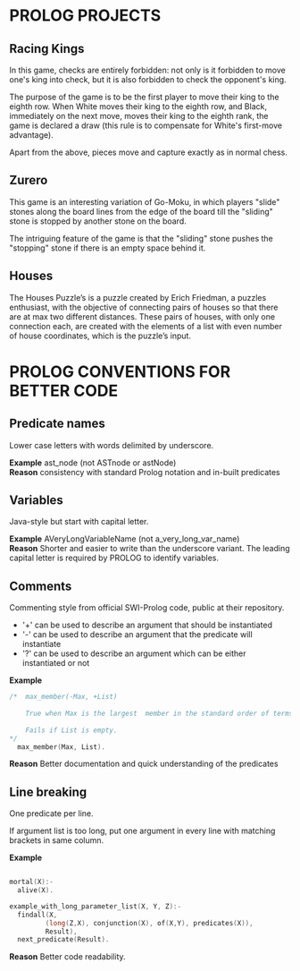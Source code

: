 # PROLOG PROJECTS

## Racing Kings

In this game, checks are entirely forbidden: not only is it forbidden to move one's king into check, but it is also forbidden to check the opponent's king.

The purpose of the game is to be the first player to move their king to the eighth row. When White moves their king to the eighth row, and Black, immediately on the next move, moves their king to the eighth rank, the game is declared a draw (this rule is to compensate for White's first-move advantage).

Apart from the above, pieces move and capture exactly as in normal chess.

## Zurero

This game is an interesting variation of Go-Moku, in which players "slide" stones along the board lines from the edge of the board till the "sliding" stone is stopped by another stone on the board.

The intriguing feature of the game is that the "sliding" stone pushes the "stopping" stone if there is an empty space behind it.

## Houses

The Houses Puzzle’s is a puzzle created by Erich Friedman, a puzzles enthusiast, with the objective of connecting pairs of houses so that there are at max two different distances. These pairs of houses, with only one connection each, are created with the elements of a list with even number of house coordinates, which is the puzzle’s input.

# PROLOG CONVENTIONS FOR BETTER CODE

## Predicate names

Lower case letters with words delimited by underscore.

**Example** ast_node (not ASTnode or astNode)  
**Reason** consistency with standard Prolog notation and in-built predicates

## Variables

Java-style but start with capital letter.

**Example** AVeryLongVariableName (not a_very_long_var_name)   
**Reason** Shorter and easier to write than the underscore variant. The leading capital letter is required by PROLOG to identify variables.

## Comments

Commenting style from official SWI-Prolog code, public at their repository.
* '+' can be used to describe an argument that should be instantiated
* '-' can be used to describe an argument that the predicate will instantiate
* '?' can be used to describe an argument which can be either instantiated or not

**Example** 

```c
/*  max_member(-Max, +List)
    
    True when Max is the largest  member in the standard order of terms.  
    
    Fails if List is empty.
*/
  max_member(Max, List).
```

**Reason** Better documentation and quick understanding of the predicates


## Line breaking

One predicate per line.   

If argument list is too long, put one argument in every line with matching brackets in same column.  

**Example** 

```c

mortal(X):- 
  alive(X).

example_with_long_parameter_list(X, Y, Z):-
  findall(X,
         (long(Z,X), conjunction(X), of(X,Y), predicates(X)),
         Result),
  next_predicate(Result).

```

**Reason** Better code readability.
